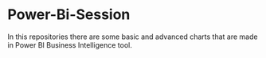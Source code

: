 # Power-Bi-Session
In this repositories there are some basic and advanced charts that are made in Power BI Business Intelligence tool.
